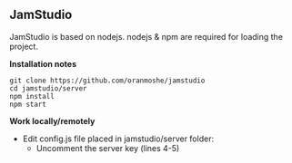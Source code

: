 JamStudio
---------

JamStudio is based on nodejs.
nodejs & npm are required for loading the project.

**Installation notes**

    git clone https://github.com/oranmoshe/jamstudio
    cd jamstudio/server
    npm install
    npm start

**Work locally/remotely**

 - Edit config.js file placed in jamstudio/server folder: 
	 - Uncomment the server key (lines 4-5)
